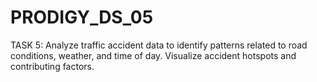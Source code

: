 # PRODIGY_DS_05
TASK 5: Analyze traffic accident data to identify patterns related to road conditions, weather, and time of day. Visualize accident hotspots and contributing factors.
